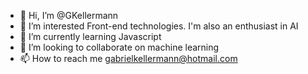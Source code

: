 - 👋 Hi, I’m @GKellermann
- 👀 I’m interested Front-end technologies. I'm also an enthusiast in AI
- 🌱 I’m currently learning Javascript
- 💞️ I’m looking to collaborate on machine learning
- 📫 How to reach me gabrielkellermann@hotmail.com

<!---
GKellermann/GKellermann is a ✨ special ✨ repository because its `README.md` (this file) appears on your GitHub profile.
You can click the Preview link to take a look at your changes.
--->
